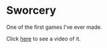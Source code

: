 # Sworcery

One of the first games I've ever made.

Click [here](https://vimeo.com/150029744) to see a video of it.
